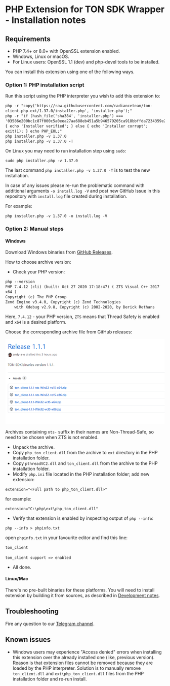 # PHP Extension for TON SDK Wrapper - Installation notes

## Requirements

* PHP 7.4+ or 8.0+ with OpenSSL extension enabled.
* Windows, Linux or macOS.
* For Linux users: OpenSSL 1.1 (dev) and php-devel tools to be installed.
 
You can install this extension using one of the following ways.

### Option 1: PHP installation script

Run this script using the PHP interpreter you wish to add this extension to:

```
php -r "copy('https://raw.githubusercontent.com/radianceteam/ton-client-php-ext/1.37.0/installer.php', 'installer.php');"
php -r "if (hash_file('sha384', 'installer.php') === '03586e200bc1c87f000c5a0eea27aa688eb451a5b946579205ca918bbffda7234359e2d0e176aa53e841c6a77b8de959') { echo 'Installer verified'; } else { echo 'Installer corrupt'; exit(1); } echo PHP_EOL;"
php installer.php -v 1.37.0
php installer.php -v 1.37.0 -T
```

On Linux you may need to run installation step using `sudo`:

```
sudo php installer.php -v 1.37.0
```

The last command `php installer.php -v 1.37.0 -T` is to test the new installation.

In case of any issues please re-run the problematic command with additional arguments `-o install.log -V`
and post new GitHub Issue in this repository with `install.log` file created during installation.

For example:

```
php installer.php -v 1.37.0 -o install.log -V
```

### Option 2: Manual steps

#### Windows

Download Windows binaries from [GitHub Releases](https://github.com/radianceteam/ton-client-php-ext/releases).

How to choose archive version:

 - Check your PHP version:

```
php --version
PHP 7.4.12 (cli) (built: Oct 27 2020 17:18:47) ( ZTS Visual C++ 2017 x64 )
Copyright (c) The PHP Group
Zend Engine v3.4.0, Copyright (c) Zend Technologies
    with Xdebug v2.9.8, Copyright (c) 2002-2020, by Derick Rethans
```

Here, `7.4.12` - your PHP version, `ZTS` means that Thread Safety is enabled and `x64` is a desired platform.

Choose the corresponding archive file from GitHub releases:

![image alt ><](images/win32-release-version.png)

Archives containing `nts-` suffix in their names are Non-Thread-Safe, so need to be chosen when ZTS is not enabled.

 - Unpack the archive.
 - Copy `php_ton_client.dll` from the archive to `ext` directory in the PHP installation folder.
 - Copy `pthreadVC2.dll` and `ton_client.dll` from the archive to the PHP installation folder.
 - Modify `php.ini` file located in the PHP installation folder; add new extension:
```
extension="<Full path to php_ton_client.dll>"
```
for example:
```
extension="C:\php\ext\php_ton_client.dll"
```
 - Verify that extension is enabled by inspecting output of `php --info`:
```
php --info > phpinfo.txt 
``` 
open `phpinfo.txt` in your favourite editor and find this line:
```
ton_client

ton_client support => enabled
```
 - All done.

#### Linux/Mac

There's no pre-built binaries for these platforms. You will need to install
extension by building it from sources, as described in [Development notes](DEVELOPMENT.md#linuxmac).

## Troubleshooting

Fire any question to our [Telegram channel](https://t.me/RADIANCE_TON_SDK).
 
## Known issues

 - Windows users may experience "Access denied" errors when installing this extension over the already installed one 
   (like, previous version). Reason is that extension files cannot be removed because they are loaded by the PHP 
   interpreter. Solution is to manually remove `ton_client.dll` and `ext\php_ton_client.dll` files from the PHP 
   installation folder and re-run install.
